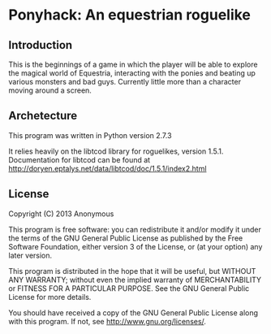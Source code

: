 Ponyhack: An equestrian roguelike
=================================

Introduction
------------

This is the beginnings of a game in which the player will be able to explore the magical world of Equestria, interacting with the ponies and beating up various monsters and bad guys. Currently little more than a character moving around a screen.

Archetecture
------------

This program was written in Python version 2.7.3

It relies heavily on the libtcod library for roguelikes, version 1.5.1. Documentation for libtcod can be found at http://doryen.eptalys.net/data/libtcod/doc/1.5.1/index2.html

License
-------

Copyright (C) 2013 Anonymous

This program is free software: you can redistribute it and/or modify
it under the terms of the GNU General Public License as published by
the Free Software Foundation, either version 3 of the License, or
(at your option) any later version.

This program is distributed in the hope that it will be useful,
but WITHOUT ANY WARRANTY; without even the implied warranty of
MERCHANTABILITY or FITNESS FOR A PARTICULAR PURPOSE.  See the
GNU General Public License for more details.

You should have received a copy of the GNU General Public License
along with this program.  If not, see <http://www.gnu.org/licenses/>.
